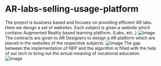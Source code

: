 # AR-labs-selling-usage-platform
The project is business based and focuses on providing efficient AR labs.
Here we design a set of  websites. Each subject is given a website which  contains Augmented Reality based learning platform. (Labs, etc..)
![image](https://user-images.githubusercontent.com/106662208/229453466-f8ef2234-f067-44cb-97a5-4abbd5d6ef05.png)
The contracts are given to AR Designers to design a AR platform which are placed in the websites of the respective subjects.
![image](https://user-images.githubusercontent.com/106662208/229453527-e17cc26b-7fe4-4522-adc3-94c8acd914b2.png)
The gap between the implementation of NEP and the algorithm is filled with the help of our tech to bring out the actual meaning of vocational education.
![image](https://user-images.githubusercontent.com/106662208/229453556-6e3539d7-f6c2-4e83-a86d-498c4a14b5a0.png)
